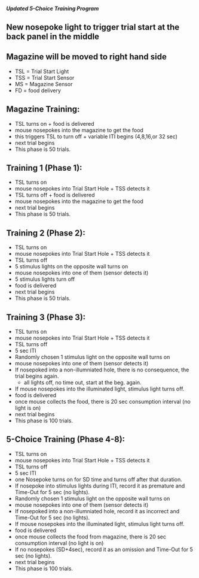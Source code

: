 ##### Updated 5-Choice Training Program

## New nosepoke light to trigger trial start at the back panel in the middle
## Magazine will be moved to right hand side

* TSL = Trial Start Light
* TSS = Trial Start Sensor
* MS = Magazine Sensor
* FD = food delivery

## Magazine Training:

* TSL turns on + food is delivered
* mouse nosepokes into the magazine to get the food
* this triggers TSL to turn off + variable ITI begins (4,8,16,or 32 sec)
* next trial begins
* This phase is 50 trials.

## Training 1 (Phase 1):

* TSL turns on 
* mouse nosepokes into Trial Start Hole + TSS detects it
* TSL turns off + food is delivered
* mouse nosepokes into the magazine to get the food
* next trial begins
* This phase is 50 trials.

## Training 2 (Phase 2):

* TSL turns on 
* mouse nosepokes into Trial Start Hole + TSS detects it
* TSL turns off
* 5 stimulus lights on the opposite wall turns on
* mouse nosepokes into one of them (sensor detects it)
* 5 stimulus lights turn off
* food is delivered
* next trial begins
* This phase is 50 trials.

## Training 3 (Phase 3):

* TSL turns on 
* mouse nosepokes into Trial Start Hole + TSS detects it
* TSL turns off
* 5 sec ITI
* Randomly chosen 1 stimulus light on the opposite wall turns on
* mouse nosepokes into one of them (sensor detects it)
* If nosepoked into a non-illumniated hole, there is no consequence, the trial begins again.
  * all lights off, no time out, start at the beg. again.
* If mouse nosepokes into the illuminated light, stimulus light turns off.
* food is delivered
* once mouse collects the food, there is 20 sec consumption interval (no light is on)
* next trial begins
* This phase is 100 trials.

## 5-Choice Training (Phase 4-8):

* TSL turns on 
* mouse nosepokes into Trial Start Hole + TSS detects it
* TSL turns off
* 5 sec ITI
* one Nosepoke turns on for SD time and turns off after that duration.
* If nosepoke into stimulus lights during ITI, record it as premature and Time-Out for 5 sec (no lights).
* Randomly chosen 1 stimulus light on the opposite wall turns on
* mouse nosepokes into one of them (sensor detects it)
* If nosepoked into a non-illumniated hole, record it as incorrect and Time-Out for 5 sec (no lights).
* If mouse nosepokes into the illuminated light, stimulus light turns off.
* food is delivered
* once mouse collects the food from magazine, there is 20 sec consumption interval (no light is on)
* If no nosepokes (SD+4sec), record it as an omission and Time-Out for 5 sec (no lights).
* next trial begins
* This phase is 100 trials.